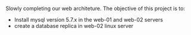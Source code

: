 Slowly completing our web architeture. The objective of this project is to:
- Install mysql version 5.7.x in the web-01 and web-02 servers
- create a database replica in web-02 linux server
